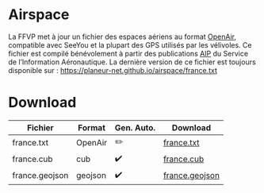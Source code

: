# Airspace
La FFVP met à jour un fichier des espaces aériens au format [OpenAir](http://www.winpilot.com/UsersGuide/UserAirspace.asp), compatible avec SeeYou et la plupart des GPS utilisés par les vélivoles. Ce fichier est compilé bénévolement à partir des publications [AIP](https://www.sia.aviation-civile.gouv.fr/documents/supaip/aip/id/6) du Service de l’Information Aéronautique. La dernière version de ce fichier est toujours disponible sur : https://planeur-net.github.io/airspace/france.txt

# Download
| Fichier | Format | Gen. Auto. | Download |
| --- | --- | --- | --- |
| france.txt | OpenAir | :pencil2: | [france.txt](https://planeur-net.github.io/airspace/france.txt) | 
| france.cub | cub | :heavy_check_mark: | [france.cub](https://planeur-net.github.io/airspace/france.cub) | 
| france.geojson | geojson | :heavy_check_mark: | [france.geojson](https://planeur-net.github.io/airspace/france.geojson) | 
